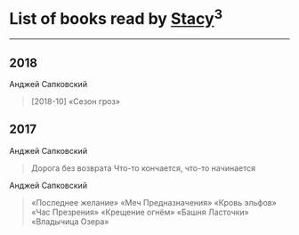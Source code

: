 # List of books read by [Stacy](http://vk.com/id30902475)<sup>3</sup>
---

## 2018

Анджей Сапковский
> [2018-10] «Сезон гроз»



## 2017

Анджей Сапковский
> Дорога без возврата
> Что-то кончается, что-то начинается


Анджей Сапковский
> «Последнее желание» 
> «Меч Предназначения» 
> «Кровь эльфов»
> «Час Презрения»
> «Крещение огнём»
> «Башня Ласточки» 
> «Владычица Озера»



